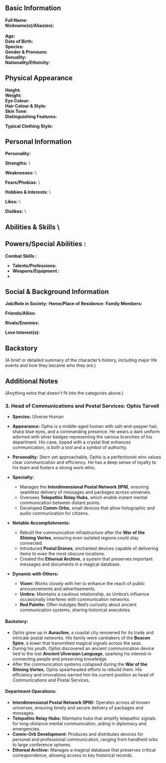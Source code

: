 ## **Basic Information**

**Full Name:**
\
**Nickname(s)/Alias(es):** \
 \
**Age:** \
**Date of Birth:** \
**Species:** \
**Gender & Pronouns:** \
**Sexuality:** \
**Nationality/Ethnicity:**

## **Physical Appearance**

**Height:** \
**Weight:** \
**Eye Colour:** \
**Hair Colour & Style:** \
**Skin Tone:** \
**Distinguishing Features:**

**Typical Clothing Style:**

## **Personal Information**

**Personality:**

**Strengths:** \

**Weaknesses:** \

**Fears/Phobias:** \

**Hobbies & Interests:** \

**Likes:** \

**Dislikes:** \

## **Abilities & Skills** \

## **Powers/Special Abilities :**

**Combat Skills :**

- **Talents/Professions:**
- **Weapons/Equipment :**
-

## **Social & Background Information**

**Job/Role in Society:**
**Home/Place of Residence:**
**Family Members:**

**Friends/Allies:**

**Rivals/Enemies:**

**Love Interest(s):**

## **Backstory**

(A brief or detailed summary of the character’s history, including major life events and how they became who they are.)

## **Additional Notes**

(Anything extra that doesn't fit into the categories above.)

### **3. Head of Communications and Postal Services: Ophis Tarvell**

- **Species:** Ulverse Human
- **Appearance:** Ophis is a middle-aged human with salt-and-pepper hair, sharp blue eyes, and a commanding presence. He wears a dark uniform adorned with silver badges representing the various branches of his department. His cane, tipped with a crystal that enhances communication, is both a tool and a symbol of authority.
- **Personality:** Stern yet approachable, Ophis is a perfectionist who values clear communication and efficiency. He has a deep sense of loyalty to his team and fosters a strong work ethic.
- **Specialty:**

  - Manages the **Interdimensional Postal Network (IPN)**, ensuring seamless delivery of messages and packages across universes.
  - Oversees **Telepathic Relay Hubs**, which enable instant mental communication between distant points.
  - Developed **Comm-Orbs**, small devices that allow holographic and audio communication for citizens.

- **Notable Accomplishments:**

  - Rebuilt the communication infrastructure after the **War of the Shining Vortex**, ensuring even isolated regions could stay connected.
  - Introduced **Postal Drones**, enchanted devices capable of delivering items to even the most obscure locations.
  - Created the **Ethereal Archive**, a system that preserves important messages and documents in a magical database.

- **Dynamic with Others:**
  - **Vixen:** Works closely with her to enhance the reach of public announcements and advertisements.
  - **Umbra:** Maintains a cautious relationship, as Umbra’s influence occasionally interferes with communication networks.
  - **Red Palette:** Often indulges Red’s curiosity about ancient communication systems, sharing historical anecdotes.

#### **Backstory:**

- Ophis grew up in **Auracline**, a coastal city renowned for its trade and intricate postal networks. His family were caretakers of the **Beacon Spire**, a tower that transmitted magical signals across the seas.
- During his youth, Ophis discovered an ancient communication device tied to the lost **Ancient Ulversian Language**, sparking his interest in connecting people and preserving knowledge.
- After the communication systems collapsed during the **War of the Shining Vortex**, Ophis spearheaded efforts to rebuild them. His efficiency and innovations earned him his current position as head of Communications and Postal Services.

#### **Department Operations:**

- **Interdimensional Postal Network (IPN):** Operates across all known universes, ensuring timely and secure delivery of packages and messages.
- **Telepathic Relay Hubs:** Maintains hubs that amplify telepathic signals for long-distance mental communication, aiding in diplomacy and emergencies.
- **Comm-Orb Development:** Produces and distributes devices for personal and professional communication, ranging from handheld orbs to large conference spheres.
- **Ethereal Archive:** Manages a magical database that preserves critical correspondence, allowing access to key historical records.
